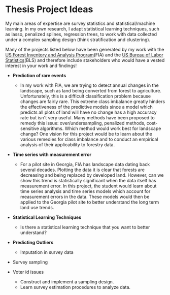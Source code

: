 # Thesis Project Ideas

My main areas of expertise are survey statistics and statistical/machine learning.  In my own research, I adapt statistical learning techniques, such as lasso, penalized splines, regression trees, to work with data collected under a complex sampling design (think stratification and clustering).  

Many of the projects listed below have been generated by my work with the [US Forest Inventory and Analysis Program](https://www.fia.fs.fed.us/)(FIA) and the [US Bureau of Labor Statistics](https://www.bls.gov/)(BLS) and therefore include stakeholders who would have a vested interest in your work and findings!  

* **Prediction of rare events**
    + In my work with FIA, we are trying to detect annual changes in the landscape, such as land being converted from forest to agriculture.  Unfortunately, this is a difficult classification problem because changes are fairly rare.  This extreme class imbalance greatly hinders the effectiveness of the predictive models since a model which predicts all plots of land will have no change has a high accuracy rate but isn't very useful.  Many methods have been proposed to remedy this issue: over/undersampling, penalized methods, cost-sensitive algorithms.  Which method would work best for landscape change?  One vision for this project would be to learn about the various remedies for class imbalance and to conduct an empirical analysis of their applicability to forestry data.    

* **Time series with measurement error**
    + For a pilot site in Georgia, FIA has landscape data dating back several decades.  Plotting the data it is clear that forests are decreasing and being replaced by developed land.  However, can we show this trend is statistically significant when the data itself has measurement error.  In this project, the student would learn about time series analysis and time series models which account for measurement errors in the data.  These models would then be applied to the Georgia pilot site to better understand the long term land use trends.
 
* **Statistical Learning Techniques**
    + Is there a statistical learning technique that you want to better understand?  
    
* **Predicting Outliers**
    + Imputation in survey data

* Survey sampling

* Voter id issues
    + Construct and implement a sampling design.  
    + Learn survey estimation procedures to analyze data.
    
